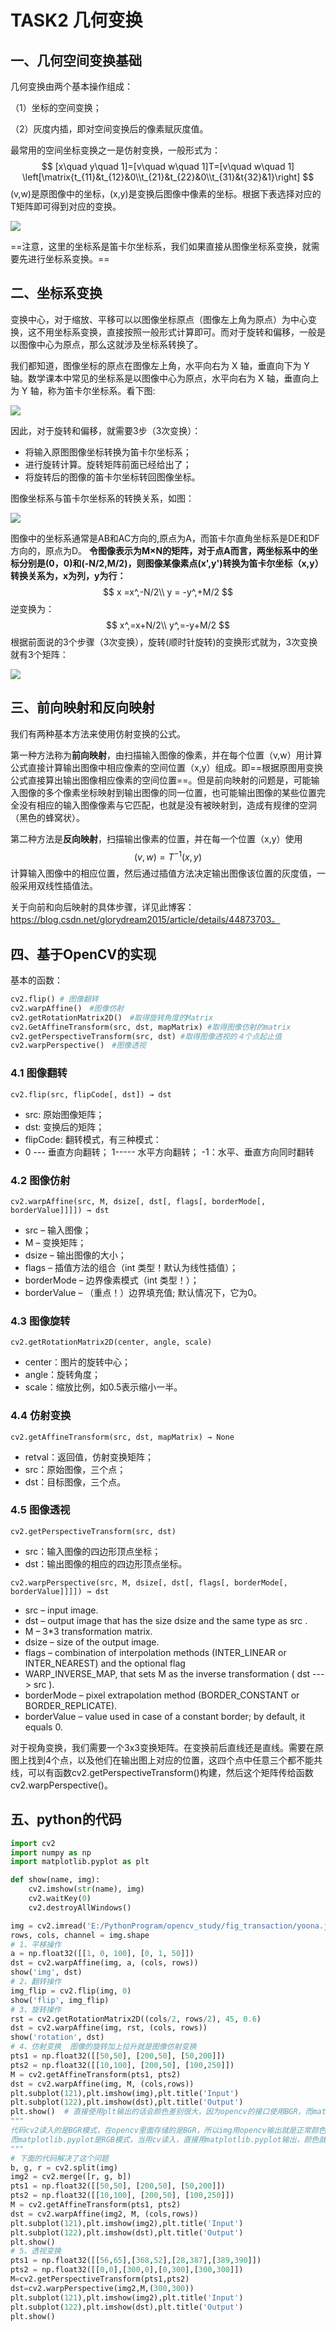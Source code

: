 #  TASK2 几何变换

##  一、几何空间变换基础

几何变换由两个基本操作组成：

（1）坐标的空间变换；

（2）灰度内插，即对空间变换后的像素赋灰度值。

最常用的空间坐标变换之一是仿射变换，一般形式为：
$$
[x\quad y\quad 1]=[v\quad w\quad 1]T=[v\quad w\quad 1]
\left[\matrix{t_{11}&t_{12}&0\\t_{21}&t_{22}&0\\t_{31}&t{32}&1}\right]
$$
(v,w)是原图像中的坐标，(x,y)是变换后图像中像素的坐标。根据下表选择对应的T矩阵即可得到对应的变换。

![](E:\Github\GithubProject\ComputerVisionStudy\2\图像\1.PNG)

==注意，这里的坐标系是笛卡尔坐标系，我们如果直接从图像坐标系变换，就需要先进行坐标系变换。==

##  二、坐标系变换

变换中心，对于缩放、平移可以以图像坐标原点（图像左上角为原点）为中心变换，这不用坐标系变换，直接按照一般形式计算即可。而对于旋转和偏移，一般是以图像中心为原点，那么这就涉及坐标系转换了。

我们都知道，图像坐标的原点在图像左上角，水平向右为 X 轴，垂直向下为 Y 轴。数学课本中常见的坐标系是以图像中心为原点，水平向右为 X 轴，垂直向上为 Y 轴，称为笛卡尔坐标系。看下图:

![](E:\Github\GithubProject\ComputerVisionStudy\2\图像\2.png)



因此，对于旋转和偏移，就需要3步（3次变换）：

- 将输入原图图像坐标转换为笛卡尔坐标系；
- 进行旋转计算。旋转矩阵前面已经给出了；
- 将旋转后的图像的笛卡尔坐标转回图像坐标。

图像坐标系与笛卡尔坐标系的转换关系，如图：

![](E:\Github\GithubProject\ComputerVisionStudy\2\图像\3.png)

图像中的坐标系通常是AB和AC方向的,原点为A，而笛卡尔直角坐标系是DE和DF方向的，原点为D。 **令图像表示为M×N的矩阵，对于点A而言，两坐标系中的坐标分别是(0，0)和(-N/2,M/2)，则图像某像素点(x',y')转换为笛卡尔坐标（x,y）转换关系为，x为列，y为行：**
$$
x =x^,-N/2\\
y = -y^,+M/2
$$
逆变换为：
$$
x^,=x+N/2\\
y^,=-y+M/2
$$
根据前面说的3个步骤（3次变换），旋转(顺时针旋转)的变换形式就为，3次变换就有3个矩阵：



![](E:\Github\GithubProject\ComputerVisionStudy\2\图像\4.png)

##  三、前向映射和反向映射

我们有两种基本方法来使用仿射变换的公式。

第一种方法称为**前向映射**，由扫描输入图像的像素，并在每个位置（v,w）用计算公式直接计算输出图像中相应像素的空间位置（x,y）组成。即==根据原图用变换公式直接算出输出图像相应像素的空间位置==。但是前向映射的问题是，可能输入图像的多个像素坐标映射到输出图像的同一位置，也可能输出图像的某些位置完全没有相应的输入图像像素与它匹配，也就是没有被映射到，造成有规律的空洞（黑色的蜂窝状）。

第二种方法是**反向映射**，扫描输出像素的位置，并在每一个位置（x,y）使用$$ (v,w)=T^{-1}(x,y)$$计算输入图像中的相应位置，然后通过插值方法决定输出图像该位置的灰度值，一般采用双线性插值法。

关于向前和向后映射的具体步骤，详见此博客：https://blog.csdn.net/glorydream2015/article/details/44873703。

##  四、基于OpenCV的实现

基本的函数：

```python
cv2.flip() # 图像翻转
cv2.warpAffine()　#图像仿射
cv2.getRotationMatrix2D()　#取得旋转角度的Matrix
cv2.GetAffineTransform(src, dst, mapMatrix) #取得图像仿射的matrix
cv2.getPerspectiveTransform(src, dst) #取得图像透视的４个点起止值
cv2.warpPerspective()　#图像透视
```

###  4.1 图像翻转

```
cv2.flip(src, flipCode[, dst]) → dst
```

- src: 原始图像矩阵；
- dst: 变换后的矩阵；
- flipCode: 翻转模式，有三种模式：
- 0 --- 垂直方向翻转；  1----- 水平方向翻转；  -1：水平、垂直方向同时翻转

###  4.2 图像仿射

```
cv2.warpAffine(src, M, dsize[, dst[, flags[, borderMode[, borderValue]]]]) → dst
```

- src – 输入图像；
- M – 变换矩阵；
- dsize – 输出图像的大小；
- flags – 插值方法的组合（int 类型！默认为线性插值）；
- borderMode – 边界像素模式（int 类型！）；
- borderValue – （重点！）边界填充值; 默认情况下，它为0。

###  4.3 图像旋转

```
cv2.getRotationMatrix2D(center, angle, scale)
```

- center：图片的旋转中心；
- angle：旋转角度；
- scale：缩放比例，如0.5表示缩小一半。

###  4.4 仿射变换

```
cv2.getAffineTransform(src, dst, mapMatrix) → None
```

- retval：返回值，仿射变换矩阵；
- src：原始图像，三个点；
- dst：目标图像，三个点。

###  4.5 图像透视

```
cv2.getPerspectiveTransform(src, dst)
```

- src：输入图像的四边形顶点坐标；
- dst：输出图像的相应的四边形顶点坐标。

```
cv2.warpPerspective(src, M, dsize[, dst[, flags[, borderMode[, borderValue]]]]) → dst
```

- src – input image.
- dst – output image that has the size dsize and the same type as src .
- M – 3*3 transformation matrix.
- dsize – size of the output image.
- flags – combination of interpolation methods (INTER_LINEAR or INTER_NEAREST) and the optional flag 
- WARP_INVERSE_MAP, that sets M as the inverse transformation ( dst ---> src ).
- borderMode – pixel extrapolation method (BORDER_CONSTANT or BORDER_REPLICATE).
- borderValue – value used in case of a constant border; by default, it equals 0.

对于视角变换，我们需要一个3x3变换矩阵。在变换前后直线还是直线。需要在原图上找到4个点，以及他们在输出图上对应的位置，这四个点中任意三个都不能共线，可以有函数cv2.getPerspectiveTransform()构建，然后这个矩阵传给函数cv2.warpPerspective()。

##  五、python的代码

```python
import cv2
import numpy as np
import matplotlib.pyplot as plt

def show(name, img):
    cv2.imshow(str(name), img)
    cv2.waitKey(0)
    cv2.destroyAllWindows()

img = cv2.imread('E:/PythonProgram/opencv_study/fig_transaction/yoona.jpg', cv2.IMREAD_UNCHANGED)
rows, cols, channel = img.shape
# 1、平移操作
a = np.float32([[1, 0, 100], [0, 1, 50]])
dst = cv2.warpAffine(img, a, (cols, rows))
show('img', dst)
# 2、翻转操作
img_flip = cv2.flip(img, 0)
show('flip', img_flip)
# 3、旋转操作
rst = cv2.getRotationMatrix2D((cols/2, rows/2), 45, 0.6)
dst = cv2.warpAffine(img, rst, (cols, rows))
show('rotation', dst)
# 4、仿射变换  图像的旋转加上拉升就是图像仿射变换
pts1 = np.float32([[50,50], [200,50], [50,200]])
pts2 = np.float32([[10,100], [200,50], [100,250]])
M = cv2.getAffineTransform(pts1, pts2)
dst = cv2.warpAffine(img, M, (cols,rows))
plt.subplot(121),plt.imshow(img),plt.title('Input')
plt.subplot(122),plt.imshow(dst),plt.title('Output')
plt.show()  # 直接使用plt输出的话会颜色差别很大，因为opencv的接口使用BGR，而matplotlib.pyplot 则是RGB模式
"""
代码cv2读入的是BGR模式，在opencv里面存储的是BGR，所以img用opencv输出就是正常颜色；
而matplotlib.pyplot是RGB模式，当用cv读入，直接用matplotlib.pyplot输出，颜色就变了，所以需要调整颜色的顺序，就变成了img2；
"""
# 下面的代码解决了这个问题
b, g, r = cv2.split(img)
img2 = cv2.merge([r, g, b])
pts1 = np.float32([[50,50], [200,50], [50,200]])
pts2 = np.float32([[10,100], [200,50], [100,250]])
M = cv2.getAffineTransform(pts1, pts2)
dst = cv2.warpAffine(img2, M, (cols,rows))
plt.subplot(121),plt.imshow(img2),plt.title('Input')
plt.subplot(122),plt.imshow(dst),plt.title('Output')
plt.show()
# 5、透视变换
pts1 = np.float32([[56,65],[368,52],[28,387],[389,390]])
pts2 = np.float32([[0,0],[300,0],[0,300],[300,300]])
M=cv2.getPerspectiveTransform(pts1,pts2)
dst=cv2.warpPerspective(img2,M,(300,300))
plt.subplot(121),plt.imshow(img2),plt.title('Input')
plt.subplot(122),plt.imshow(dst),plt.title('Output')
plt.show()
```

